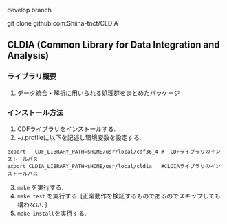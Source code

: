 develop branch

git clone github.com:Shiina-tnct/CLDIA

## CLDIA (Common Library for Data Integration and Analysis)

### ライブラリ概要

1. データ統合・解析に用いられる処理群をまとめたパッケージ

### インストール方法

1. CDFライブラリをインストールする. 
2. ~/.profileに以下を記述し環境変数を設定する. 
~~~
export   CDF_LIBRARY_PATH=$HOME/usr/local/cdf36_4 #  CDFライブラリのインストールパス
export CLDIA_LIBRARY_PATH=$HOME/usr/local/cldia   #CLDIAライブラリのインストールパス
~~~
3. `make`        を実行する. 
4. `make test`   を実行する. [正常動作を検証するものであるのでスキップしても構わない. ]
5. `make install`を実行する. 
